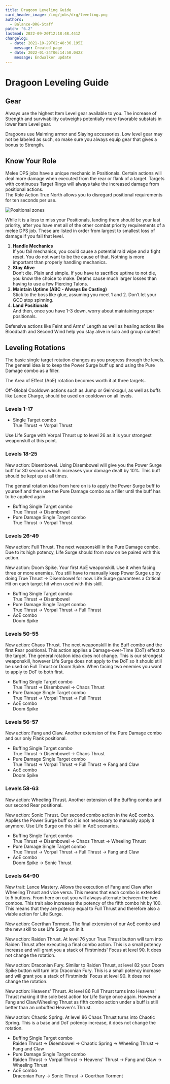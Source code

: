 ```yaml
---
title: Dragoon Leveling Guide
card_header_image: /img/jobs/drg/leveling.png
authors:
  - Balance-DRG-Staff
patch: "6.2"
lastmod: 2022-09-20T12:18:48.441Z
changelog:
  - date: 2021-10-29T02:48:36.195Z
    message: Created page
  - date: 2022-01-24T06:14:50.042Z
    message: Endwalker update
---
```

# Dragoon Leveling Guide

## Gear

Always use the highest Item Level gear available to you. The increase of Strength and survivability outweighs potentially more favorable substats in lower Item Level gear.

Dragoons use Maiming armor and Slaying accessories.
Low level gear may not be labeled as such, so make sure you always equip gear that gives a bonus to Strength.

## Know Your Role

Melee DPS jobs have a unique mechanic in Positionals. Certain actions will deal more damage when executed from the rear or flank of a target. Targets with continuous Target Rings will always take the increased damage from positional actions. \
The Role Action True North allows you to disregard positional requirements for ten seconds per use.

![Positional zones](https://imgur.com/ANOqtwM.png "Positional zones")

While it is a loss to miss your Positionals, landing them should be your last priority, after you have met all of the other combat priority requirements of a melee DPS job. These are listed in order from largest to smallest loss of damage if you fail that level.

1. **Handle Mechanics**\
   If you fail mechanics, you could cause a potential raid wipe and a fight reset. You do not want to be the cause of that. Nothing is more important than properly handling mechanics.
2. **Stay Alive**\
   Don’t die. Plain and simple. If you have to sacrifice uptime to not die, you know the choice to make. Deaths cause much larger losses than having to use a few Piercing Talons.
3. **Maintain Uptime (ABC - Always Be Casting)**\
   Stick to the boss like glue, assuming you meet 1 and 2. Don’t let your GCD stop spinning.
4. **Land Positionals**\
   And then, once you have 1-3 down, worry about maintaining proper positionals.

Defensive actions like Feint and Arms' Length as well as healing actions like Bloodbath and Second Wind help you stay alive in solo and group content

## Leveling Rotations

The basic single target rotation changes as you progress through the levels.\
The general idea is to keep the Power Surge buff up and using the Pure Damage combo as a filler.

The Area of Effect (AoE) rotation becomes worth it at three targets.

Off-Global Cooldown actions such as Jump or Geirskogul, as well as buffs like Lance Charge, should be used on cooldown on all levels. 

### Levels 1-17

* Single Target combo \
  True Thrust -> Vorpal Thrust

Use Life Surge with Vorpal Thrust up to level 26 as it is your strongest weaponskill at this point.

### Levels 18-25

New action: Disembowel. Using Disembowel will give you the Power Surge buff for 30 seconds which increases your damage dealt by 10%. This buff should be kept up at all times.

The general rotation idea from here on is to apply the Power Surge buff to yourself and then use the Pure Damage combo as a filler until the buff has to be applied again.

* Buffing Single Target combo \
  True Thrust -> Disembowel 
* Pure Damage Single Target combo\
  True Thrust -> Vorpal Thrust

### Levels 26-49

New action: Full Thrust. The next weaponskill in the Pure Damage combo. Due to its high potency, Life Surge should from now on be paired with this action.

New action: Doom Spike. Your first AoE weaponskill. Use it when facing three or more enemies. You still have to manually keep Power Surge up by doing True Thrust -> Disembowel for now. Life Surge guarantees a Critical Hit on each target hit when used with this skill.

* Buffing Single Target combo \
  True Thrust -> Disembowel 
* Pure Damage Single Target combo\
  True Thrust -> Vorpal Thrust -> Full Thrust
* AoE combo\
  Doom Spike

### Levels 50-55

New action: Chaos Thrust. The next weaponskill in the Buff combo and the first Rear positional. This action applies a Damage-over-Time (DoT) effect to the target. The general rotation idea does not change. This is our strongest weaponskill, however Life Surge does not apply to the DoT so it should still be used on Full Thrust or Doom Spike.
When facing two enemies you want to apply to DoT to both first.

* Buffing Single Target combo \
  True Thrust -> Disembowel -> Chaos Thrust
* Pure Damage Single Target combo\
  True Thrust -> Vorpal Thrust -> Full Thrust
* AoE combo\
  Doom Spike

### Levels 56-57

New action: Fang and Claw. Another extension of the Pure Damage combo and our only Flank positional.

* Buffing Single Target combo \
  True Thrust -> Disembowel -> Chaos Thrust
* Pure Damage Single Target combo\
  True Thrust -> Vorpal Thrust -> Full Thrust -> Fang and Claw
* AoE combo\
  Doom Spike

### Levels 58-63

New action: Wheeling Thrust. Another extension of the Buffing combo and our second Rear positional.

New action: Sonic Thrust. Our second combo action in the AoE combo. Applies the Power Surge buff so it is not necessary to manually apply it anymore. Use Life Surge on this skill in AoE scenarios.

* Buffing Single Target combo \
  True Thrust -> Disembowel -> Chaos Thrust -> Wheeling Thrust
* Pure Damage Single Target combo\
  True Thrust -> Vorpal Thrust -> Full Thrust -> Fang and Claw
* AoE combo\
  Doom Spike -> Sonic Thrust

### Levels 64-90

New trait: Lance Mastery. Allows the execution of Fang and Claw after Wheeling Thrust and vice versa. This means that each combo is extended to 5 buttons. From here on out you will always alternate between the two combos. This trait also increases the potency of the fifth combo hit by 100. This means that they are potency equal to Full Thrust and therefore also a viable action for Life Surge.

New action: Coerthan Torment. The final extension of our AoE combo and the new skill to use Life Surge on in it.

New action: Raiden Thrust. At level 76 your True Thrust button will turn into Raiden Thrust after executing a final combo action. This is a small potency increase and will grant you a stack of Firstminds' Focus at level 90. It does not change the rotation.

New action: Draconian Fury. Similar to Raiden Thrust, at level 82 your Doom Spike button will turn into Draconian Fury. This is a small potency increase and will grant you a stack of Firstminds' Focus at level 90. It does not change the rotation.

New action: Heavens' Thrust. At level 86 Full Thrust turns into Heavens' Thrust making it the sole best action for Life Surge once again. However a Fang and Claw/Wheeling Thrust as fifth combo action under a buff is still better than an unbuffed Heaven's Thrust.

New action: Chaotic Spring. At level 86 Chaos Thrust turns into Chaotic Spring. This is a base and DoT potency increase, it does not change the rotation.

* Buffing Single Target combo \
  Raiden Thrust -> Disembowel -> Chaotic Spring -> Wheeling Thrust -> Fang and Claw
* Pure Damage Single Target combo\
  Raiden Thrust -> Vorpal Thrust -> Heavens' Thrust -> Fang and Claw -> Wheeling Thrust
* AoE combo\
  Draconian Fury -> Sonic Thrust -> Coerthan Torment